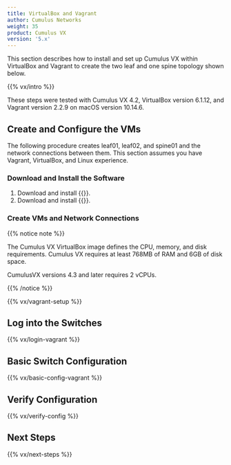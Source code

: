 ```yaml
---
title: VirtualBox and Vagrant
author: Cumulus Networks
weight: 35
product: Cumulus VX
version: '5.x'
---
```

This section describes how to install and set up Cumulus VX within VirtualBox and Vagrant to create the two leaf and one spine topology shown below.

{{% vx/intro %}}

<!-- vale off -->
These steps were tested with Cumulus VX 4.2, VirtualBox version 6.1.12, and Vagrant version 2.2.9 on macOS version 10.14.6.
<!-- vale on -->

## Create and Configure the VMs

The following procedure creates leaf01, leaf02, and spine01 and the network connections between them. This section assumes you have Vagrant, VirtualBox, and Linux experience.

### Download and Install the Software

1. Download and install {{<exlink url="https://www.virtualbox.org/wiki/Downloads" text="VirtualBox">}}.
2. Download and install {{<exlink url="https://www.vagrantup.com/downloads" text="Vagrant">}}.

### Create VMs and Network Connections

{{% notice note %}}

The Cumulus VX VirtualBox image defines the CPU, memory, and disk requirements. Cumulus VX requires at least 768MB of RAM and 6GB of disk space.

CumulusVX versions 4.3 and later requires 2 vCPUs.

{{% /notice %}}

{{% vx/vagrant-setup %}}

## Log into the Switches

{{% vx/login-vagrant %}}

## Basic Switch Configuration

{{% vx/basic-config-vagrant %}}

## Verify Configuration

{{% vx/verify-config %}}

## Next Steps

{{% vx/next-steps %}}
